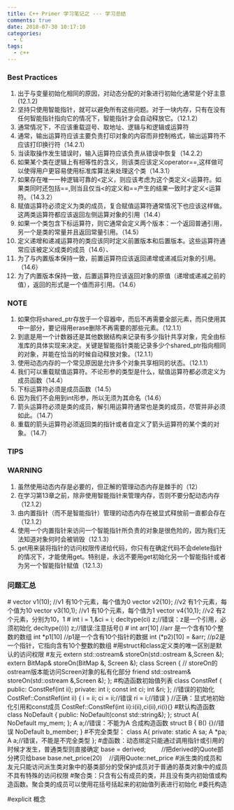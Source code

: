 ```yaml
---
title: C++ Primer 学习笔记之 --- 学习总结
comments: true
date: 2018-07-30 10:17:10
categories:
  - C
tags:
  - c++
---
```


### Best Practices

1.  出于与变量初始化相同的原因，对动态分配的对象进行初始化通常是个好主意(12.1.2)
2.  坚持只使用智能指针，就可以避免所有这些问题。对于一块内存，只有在没有任何智能指针指向它的情况下，智能指针才会自动释放它。（12.1.2）
3.  通常情况下，不应该重载逗号、取地址、逻辑与和逻辑或运算符
4.  通常，输出运算符应该主要负责打印对象的内容而非控制格式，输出运算符不应该打印换行符（14.2.1）
5.  当读取操作发生错误时，输入运算符应该负责从错误中恢复（14.2.2）
6.  如果某个类在逻辑上有相等性的含义，则该类应该定义operator==,这样做可以使得用户更容易使用标准库算法来处理这个类（14.3.1）
7.  如果存在唯一一种逻辑可靠的<定义，则应该考虑为这个类定义<运算符。如果类同时还包括==,则当且仅当<的定义和==产生的结果一致时才定义<运算符。（14.3.2）
8.  赋值运算符必须定义为类的成员，复合赋值运算符通常情况下也应该这样做。这两类运算符都应该返回左侧运算对象的引用（14.4）
9.  如果一个类包含下标运算符，则它通常会定义两个版本：一个返回普通引用，另一个是类的常量并且返回常量引用。（14.5）
10.  定义递增和递减运算符的类应该同时定义前置版本和后置版本。这些运算符通常应该被定义成类的成员（14.6）、
11.  为了与内置版本保持一致，前置运算符应该返回递增或递减后对象的引用。（14.6）
12.  为了内置版本保持一致，后置运算符应该返回对象的原值（递增或递减之前的值），返回的形式是一个值而非引用。（14.6）

### NOTE

1.  如果你将shared_ptr存放于一个容器中，而后不再需要全部元素，而只使用其中一部分，要记得用erase删除不再需要的那些元素。（12.1.1）
2.  到底是用一个计数器还是其他数据结构来记录有多少指针共享对象，完全由标准库的具体实现来决定。关键是智能指针类能记录多少个shared_ptr指向相同的对象，并能在恰当的时候自动释放对象。（12.1.1）
3.  使用动态内存的一个常见原因是允许多个对象共享相同的状态。（12.1.1）
4.  我们可以重载赋值运算符。不论形参的类型是什么，赋值运算符都必须定义为成员函数（14.4）
5.  下标运算符必须是成员函数（14.5）
6.  因为我们不会用到int形参，所以无须为其命名（14.6）
7.  箭头运算符必须是类的成员，解引用运算符通常也是类的成员，尽管并非必须如此。（14.7）
8.  重载的箭头运算符必须返回类的指针或者自定义了箭头运算符的某个类的对象。（14.7）

### TIPS

### WARNING

1.  虽然使用动态内存是必要的，但正解的管理动态内存是棘手的（12）
2.  在学习第13章之前，除非使用智能指针来管理内存，否则不要分配动态内存（12.1.2）
3.  由内置指针（而不是智能指针）管理的动态内存在被显式释放前一直都会存在（12.1.2）
4.  使用一个内置指针来访问一个智能指针所负责的对象是很危险的，因为我们无法知道对象何时会被销毁（12.1.3）
5.  get用来装将指针的访问权限传递给代码，你只有在确定代码不会delete指针的情况下，才能使用get。特别是，永远不要用get初始化另一个智能指针或者为另一个智能指针赋值（12.1.3）

### 问题汇总

\# vector<int> v1(10); //v1 有10个元素，每个值为0 vector<int> v2{10}; //v2 有1个元素，每个值为10 vector<int> v3(10,1); //v1 有10个元素，每个值为1 vector<int> v4{10,1}; //v2 有2个元素，分别为10，1 # int i = 1,&ci = i; decltype(ci) z;//错误：z是一个引用，必须初始化 decltype((i)) z;//错误:注意括号() # int arr\[10\] //arr 是一个含有10个整数的数组 int \*p1\[10\] //p1是一个含有10个指针的数据 int (\*p2)\[10\] = &arr; //p2是一个指针，它指向含有10个整数的数组 #用struct和class定义类的唯一区别是默认的访问权限 #友元 extern std::ostream& storeOn(std::ostream &,Screen &); extern BitMap& storeOn(BitMap &, Screen &); class Screen { // storeOn的ostream版本能访问Screen对象的私有化部分 friend std::ostream& storeOn(std::ostream &,Screen &); }; #构造函数初始值列表 class ConstRef { public: ConstRef(int ii); private: int i; const int ci; int &ri; }; //错误的初始化 CostRef::ConstRef(int ii) { i = ii; ci = ii;//错误 ri = i;//错误 } //正确：显式地初始化引用和const成员 CostRef::ConstRef(int ii):i(ii),ci(ii),ri(i){} #默认构造函数 class NoDefault { public: NoDefault(const std::string&); }; struct A{ NoDefault my\_mem; }; A a;//错误：不能为A 合成构造函数 struct B { B() {}//错误 NoDefault b\_member; } #不完全类型： class A{ private: static A sa; A *pa; A a;//错误，不能是不完全类型 }; #虚函数：动态绑定只能通过调用指针或引用的时候才发生，普通类型则直接确定 base = derived;         //把derived的Quote部分拷贝给base base.net\_price(20)    //调用Quote::net\_price #派生类的成员和友元只能访问派生类对象中的基类部分的受保护成员对于普通的基类对象中的成员不具有特殊的访问权限 #聚合类：只含有公有成员的类，并且没有类内初始值或构造函数。聚合类的成员可以使用花括号括起来的初始值列表进行初始化 #委托构造

#explicit 概念